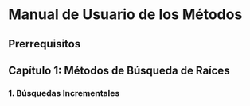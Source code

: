 # Manual de Usuario de los Métodos
## Prerrequisitos

## Capítulo 1: Métodos de Búsqueda de Raíces

### 1. Búsquedas Incrementales


